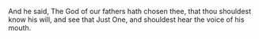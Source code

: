 And he said, The God of our fathers hath chosen thee, that thou shouldest know his will, and see that Just One, and shouldest hear the voice of his mouth.
